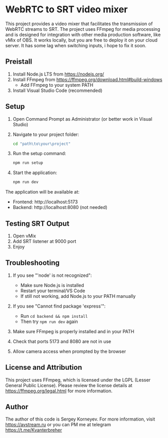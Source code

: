 # WebRTC to SRT video mixer

This project provides a video mixer that facilitates the transmission of WebRTC streams to SRT. The project uses FFmpeg for media processing and is designed for integration with other media production software, like vMix of OBS. It works locally, but you are free to deploy it on your cloud server. It has some lag when switching inputs, i hope to fix it soon.

## Preistall

1. Install Node.js LTS from https://nodejs.org/
2. Install FFmpeg from https://ffmpeg.org/download.html#build-windows
   - Add FFmpeg to your system PATH
3. Install Visual Studio Code (recommended)

## Setup

1. Open Command Prompt  as Administrator (or better work in Visual Studio)
2. Navigate to your project folder:
   ```bash
   cd "path\to\your\project"
   ```

3. Run the setup command:
   ```bash
   npm run setup
   ```

4. Start the application:
   ```bash
   npm run dev
   ```

The application will be available at:
- Frontend: http://localhost:5173
- Backend: http://localhost:8080 (not needed)

## Testing SRT Output

1. Open vMix
2. Add SRT listener at 9000 port
3. Enjoy

## Troubleshooting

1. If you see "'node' is not recognized":
   - Make sure Node.js is installed
   - Restart your terminal/VS Code
   - If still not working, add Node.js to your PATH manually

2. If you see "Cannot find package 'express'":
   - Run `cd backend && npm install`
   - Then try `npm run dev` again

3. Make sure FFmpeg is properly installed and in your PATH
4. Check that ports 5173 and 8080 are not in use
5. Allow camera access when prompted by the browser

## License and Attribution
This project uses FFmpeg, which is licensed under the LGPL (Lesser General Public License). Please review the license details at https://ffmpeg.org/legal.html for more information.

## Author
The author of this code is Sergey Korneyev. For more information, visit https://avstream.ru or you can PM me at telegram https://t.me/Kvanterbreher

